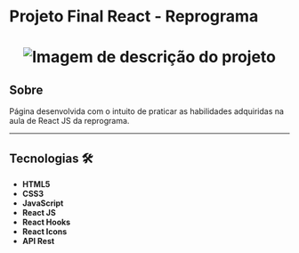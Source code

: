 # Projeto Final React - Reprograma

<h1 align="center">
	<img src="./src/assets/gif_projeto.gif" alt="Imagem de descrição do projeto"/>
</h1>

## Sobre

Página desenvolvida com o intuito de praticar as habilidades adquiridas na aula de React JS da reprograma.



---

## Tecnologias &#128736;

- **HTML5**
- **CSS3**
- **JavaScript**
- **React JS**
- **React Hooks**
- **React Icons**
- **API Rest**



